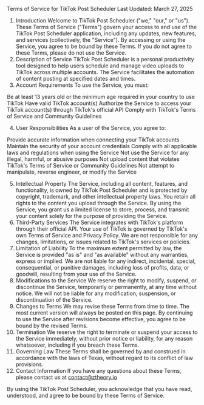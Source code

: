 Terms of Service for TikTok Post Scheduler
Last Updated: March 27, 2025
1. Introduction
Welcome to TikTok Post Scheduler ("we," "our," or "us"). These Terms of Service ("Terms") govern your access to and use of the TikTok Post Scheduler application, including any updates, new features, and services (collectively, the "Service").
By accessing or using the Service, you agree to be bound by these Terms. If you do not agree to these Terms, please do not use the Service.
2. Description of Service
TikTok Post Scheduler is a personal productivity tool designed to help users schedule and manage video uploads to TikTok across multiple accounts. The Service facilitates the automation of content posting at specified dates and times.
3. Account Requirements
To use the Service, you must:

Be at least 13 years old or the minimum age required in your country to use TikTok
Have valid TikTok account(s)
Authorize the Service to access your TikTok account(s) through TikTok's official API
Comply with TikTok's Terms of Service and Community Guidelines

4. User Responsibilities
As a user of the Service, you agree to:

Provide accurate information when connecting your TikTok accounts
Maintain the security of your account credentials
Comply with all applicable laws and regulations when using the Service
Not use the Service for any illegal, harmful, or abusive purposes
Not upload content that violates TikTok's Terms of Service or Community Guidelines
Not attempt to manipulate, reverse engineer, or modify the Service

5. Intellectual Property
The Service, including all content, features, and functionality, is owned by TikTok Post Scheduler and is protected by copyright, trademark, and other intellectual property laws.
You retain all rights to the content you upload through the Service. By using the Service, you grant us a limited license to store, process, and transmit your content solely for the purpose of providing the Service.
6. Third-Party Services
The Service integrates with TikTok's platform through their official API. Your use of TikTok is governed by TikTok's own Terms of Service and Privacy Policy. We are not responsible for any changes, limitations, or issues related to TikTok's services or policies.
7. Limitation of Liability
To the maximum extent permitted by law, the Service is provided "as is" and "as available" without any warranties, express or implied.
We are not liable for any indirect, incidental, special, consequential, or punitive damages, including loss of profits, data, or goodwill, resulting from your use of the Service.
8. Modifications to the Service
We reserve the right to modify, suspend, or discontinue the Service, temporarily or permanently, at any time without notice. We will not be liable for any modification, suspension, or discontinuation of the Service.
9. Changes to Terms
We may revise these Terms from time to time. The most current version will always be posted on this page. By continuing to use the Service after revisions become effective, you agree to be bound by the revised Terms.
10. Termination
We reserve the right to terminate or suspend your access to the Service immediately, without prior notice or liability, for any reason whatsoever, including if you breach these Terms.
11. Governing Law
These Terms shall be governed by and construed in accordance with the laws of Texas, without regard to its conflict of law provisions.
12. Contact Information
If you have any questions about these Terms, please contact us at contact@ztheory.io

By using the TikTok Post Scheduler, you acknowledge that you have read, understood, and agree to be bound by these Terms of Service.